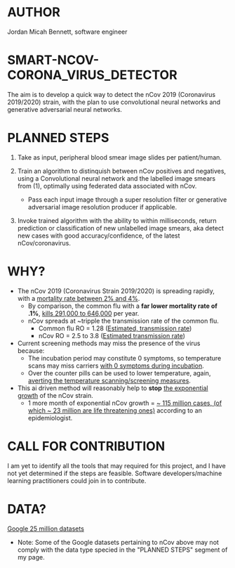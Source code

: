 # AUTHOR
Jordan Micah Bennett, software engineer

# SMART-NCOV-CORONA_VIRUS_DETECTOR
The aim is to develop a quick way to detect the nCov 2019 (Coronavirus 2019/2020) strain, with the plan to use convolutional neural networks and generative adversarial neural networks.

# PLANNED STEPS

1. Take as input, peripheral blood smear image slides per patient/human.

2. Train an algorithm to distinquish between nCov positives and negatives, using a Convolutional neural network and the labelled image smears from (1), optimally using federated data associated with nCov.
    * Pass each input image through a super resolution filter or generative adversarial image resolution producer if applicable.

3. Invoke trained algorithm with the ability to within milliseconds, return prediction or classification of new unlabelled image smears, aka detect new cases with good accuracy/confidence, of the latest nCov/coronavirus.
  


# WHY?

* The nCov 2019 (Coronavirus Strain 2019/2020) is spreading rapidly, with a [mortality rate between 2% and 4%](https://www.worldometers.info/coronavirus/).  
    * By comparison, the common flu with a **far lower mortality rate of .1%**, [kills 291,000 to 646,000](https://www.medicinenet.com/script/main/art.asp?articlekey=208914) per year.
    * nCov spreads at ~tripple the transmission rate of the common flu. 
       * Common flu RO = 1.28 ([Estimated, transmission rate](https://bmcinfectdis.biomedcentral.com/articles/10.1186/1471-2334-14-480))
       * nCov RO = 2.5 to 3.8 ([Estimated transmission rate](https://www.sciencenews.org/article/how-new-wuhan-coronavirus-stacks-up-against-sars-mers))
* Current screening methods may miss the presence of the virus because:
    * The incubation period may constitute 0 symptoms, so temperature scans may miss carriers [with 0 symptoms during incubation](https://www.japantimes.co.jp/news/2020/01/26/asia-pacific/science-health-asia-pacific/fever-china-virus-detection-harder/).
    * Over the counter pills can be used to lower temperature, again, [averting the temperature scanning/screening measures](https://www.dailymail.co.uk/health/article-7924801/Chinese-woman-bragged-cheating-airport-coronavirus-screenings-tracked-France.html).
* This ai driven method will reasonably help to **stop** [the exponential growth](http://www.renewamerica.com/columns/cherry/200126) of the nCov strain. 
    * 1 more month of exponential nCov growth = [~ 115 million cases, (of which ~ 23 million are life threatening ones)](https://www.youtube.com/watch?v=Yq3Y9rmlEQE) according to an epidemiologist.
    

# CALL FOR CONTRIBUTION
I am yet to identify all the tools that may required for this project, and I have not yet determined if the steps are feasible. Software developers/machine learning practitioners could join in to contribute.


# DATA?

[Google 25 million datasets](https://datasetsearch.research.google.com)

* Note: Some of the Google datasets pertaining to nCov above may not comply with the data type specied in the "PLANNED STEPS" segment of my page.
